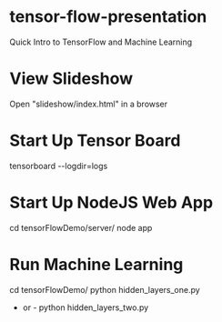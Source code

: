 # tensor-flow-presentation
Quick Intro to TensorFlow and Machine Learning

# View Slideshow
Open "slideshow/index.html" in a browser

# Start Up Tensor Board
tensorboard --logdir=logs

# Start Up NodeJS Web App
cd tensorFlowDemo/server/
node app

# Run Machine Learning
cd tensorFlowDemo/
python hidden_layers_one.py
- or -
python hidden_layers_two.py


